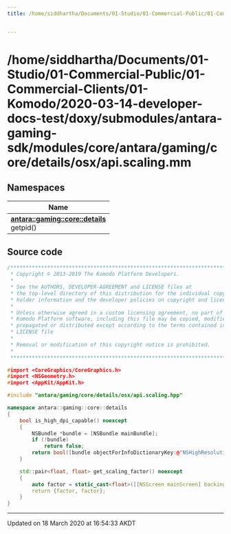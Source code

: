 ```yaml
---
title: /home/siddhartha/Documents/01-Studio/01-Commercial-Public/01-Commercial-Clients/01-Komodo/2020-03-14-developer-docs-test/doxy/submodules/antara-gaming-sdk/modules/core/antara/gaming/core/details/osx/api.scaling.mm


---
```


# /home/siddhartha/Documents/01-Studio/01-Commercial-Public/01-Commercial-Clients/01-Komodo/2020-03-14-developer-docs-test/doxy/submodules/antara-gaming-sdk/modules/core/antara/gaming/core/details/osx/api.scaling.mm







## Namespaces

| Name           |
| -------------- |
| **[antara::gaming::core::details](Namespaces/namespaceantara_1_1gaming_1_1core_1_1details.md)** <br>getpid()  |














## Source code

```cpp
/******************************************************************************
 * Copyright © 2013-2019 The Komodo Platform Developers.                      *
 *                                                                            *
 * See the AUTHORS, DEVELOPER-AGREEMENT and LICENSE files at                  *
 * the top-level directory of this distribution for the individual copyright  *
 * holder information and the developer policies on copyright and licensing.  *
 *                                                                            *
 * Unless otherwise agreed in a custom licensing agreement, no part of the    *
 * Komodo Platform software, including this file may be copied, modified,     *
 * propagated or distributed except according to the terms contained in the   *
 * LICENSE file                                                               *
 *                                                                            *
 * Removal or modification of this copyright notice is prohibited.            *
 *                                                                            *
 ******************************************************************************/

#import <CoreGraphics/CoreGraphics.h>
#import <NSGeometry.h>
#import <AppKit/AppKit.h>

#include "antara/gaming/core/details/osx/api.scaling.hpp"

namespace antara::gaming::core::details
{
    bool is_high_dpi_capable() noexcept
    {
        NSBundle *bundle = [NSBundle mainBundle];
        if (!bundle)
            return false;
        return bool([bundle objectForInfoDictionaryKey:@"NSHighResolutionCapable"]);
    }

    std::pair<float, float> get_scaling_factor() noexcept
    {
        auto factor = static_cast<float>([[NSScreen mainScreen] backingScaleFactor]);
        return {factor, factor};
    }
}
```


-------------------------------

Updated on 18 March 2020 at 16:54:33 AKDT
